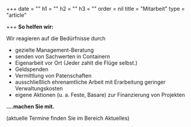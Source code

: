 +++
date = ""
h1 = ""
h2 = ""
h3 = ""
order = nil
title = "Mitarbeit"
type = "article"

+++
**So helfen wir:**

Wir reagieren auf die Bedürfnisse durch

* gezielte Management-Beratung
* senden von Sachwerten in Containern
* Eigenarbeit vor Ort (Jeder zahlt die Flüge selbst.)
* Geldspenden
* Vermittlung von Patenschaften
* ausschließlich ehrenamtliche Arbeit mit Erarbeitung geringer Verwaltungskosten
* eigene Aktionen (u. a. Feste, Basare) zur Finanzierung von Projekten

**....machen Sie mit.**

(aktuelle Termine finden Sie im Bereich Aktuelles)